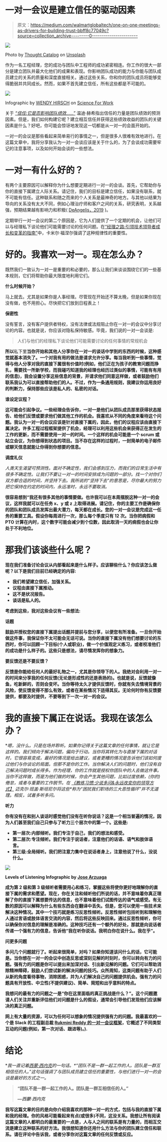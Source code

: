 # 一对一会议是建立信任的驱动因素

> 原文：<https://medium.com/walmartglobaltech/one-on-one-meetings-as-drivers-for-building-trust-bbff8c77049c?source=collection_archive---------0----------------------->

![](img/e5ad63fda6cfe915fbbc7caa654722f8.png)

Photo by [Thought Catalog](https://unsplash.com/@thoughtcatalog?utm_source=unsplash&utm_medium=referral&utm_content=creditCopyText) on [Unsplash](https://unsplash.com/s/photos/walking-meeting?utm_source=unsplash&utm_medium=referral&utm_content=creditCopyText)

作为一名工程经理，您的成功与团队中工程师的成功紧密相连。你工作的很大一部分是建立团队并最大化他们的成果和表现。你影响团队成功的能力与你能与团队成员建立的关系的质量和深度直接相关。通过这些关系，你和你的团队成员将能够变得脆弱并共同成长。然而，如果不首先建立信任，所有这些都是不可能的。

![](img/7bba5a53220dfd156394161b33b940e1.png)

Infographic by [WENDY HIRSCH](https://scienceforwork.com/blog/author/wendyhirsch/) on [Science For Work](http://scienceforwork.com)

关于 [*“信任:它是否影响团队绩效……”*](https://scienceforwork.com/blog/trust-impact-team-performance/) 温迪·赫希指出信任的力量是团队绩效的预测因素。但是，我们如何构建它呢？建立相互信任并获得这些绩效收益的团队的关键因素是什么？好吧，你可能会惊讶地发现这一切都是从一对一的会面开始的。

一对一的会议是那些看起来简单易行的事情之一，但是很多人很难有效地进行。在这篇文章中，我将分享我认为一对一会谈应该是关于什么的，为了会谈成功需要牢记的注意事项，以及如何开始会谈的一些想法。

# 一对一有什么好的？

有两个主要原因可以解释你为什么想要定期进行一对一的会谈。首先，它帮助你与你的直接下属建立人际关系。请记住，我们的目标是建立信任，如果没有联系，就不可能有信任。这种联系和随之而来的个人关系是最神奇的地方。与其他以结果为导向的关系没有太大不同，例如心理治疗师和客户之间的关系，研究表明，关系越强，预期结果越有影响力和积极( [DeAngelis，2019](https://www.apa.org/monitor/2019/11/ce-corner-relationships) )。

定期举行一对一会议的第二个原因是，它为人们提供了一个定期的机会，让他们可以与经理私下谈论他们可能需要讨论的任何问题。在[“经理之路:引领技术领导者成长和变革的指南”](https://www.goodreads.com/book/show/33369254-the-manager-s-path)中，卡米尔·福涅尔强调了这种规律性的重要性。

# 好的。我喜欢一对一。现在怎么办？

既然我们一致认为一对一是重要的和必要的，那么让我们来谈谈围绕它们的一些基本规则，它们将帮助你最大限度地利用它们。

**什么时候开始？**

马上就去。尤其是如果你是人事经理。尽管现在开始还不算太晚，但是如果你现在没有做，也不用担心。尽快把它们放到日程表上！

**保密性**

没有誓言，没有客户提供者特权，没有法律或法规阻止你在一对一的会议中分享讨论的内容。也就是说，你应该对隐私保持敏感。毕竟，我们说的一对一会谈是:

> 人们与他们的经理私下谈论他们可能需要讨论的任何事情的常规机会

**所以**私下里**当你开始和其他人分享你在一对一的谈话中学到的东西的时候，这种感觉就基本消失了。一个对我有用的做法是请求允许分享。每当我听到一些事情，觉得与他人分享对我的直接下属很有价值时(例如，他们正在为孩子的教育问题而挣扎，需要找一所新学校，而我碰巧知道我的经理也经历过类似的事情，可能有有用的信息)，我会设置分享这些信息的背景，并请求他们同意这样做，或者鼓励他们联系我认为可以直接帮助他们的人。不过，作为一条通用规则，我建议你运用良好的判断力，保持那些应该是私人的、私密的对话。**

**谁设定议程？**

**这可能会引起争议。一些经理会告诉你，一对一是他们从团队成员那里获得状态报告、给他们反馈或要求他们做其他工作的机会。我喜欢从不同的角度来看待这个问题。我认为一对一的会议应该是针对直接下属的，因此，他们的议程应该由直接下属决定。许多工程过程框架提供了机会，经理可以利用这些机会来获得正在发生的工作的更新，而不需要使用一对一的时间。一个这样的机会可能是一个 scrum 或站立会议，为你想得到状态的项目。当不存在这样的过程时，一封简单的电子邮件或聊天信息就能让你得到你想要的信息。**

****调度礼仪****

**人类天生渴望可预测性。面对不确定性，我们会感到压力，而我们的日常生活中有很多不确定性。让我们不要让一对一的时间安排成为问题的一部分。找一个对你们双方都合适的时间，并坚持下去。我所说的*“坚持下去”*的意思是，尽你最大的努力把它保持在约定的时间内，永远准时，永远不要取消。**

**很容易想到“我还有很多其他的事情要做。也许我可以在本周摆脱这种一对一的会议，这样我就可以在任务 x、y 或 z 上取得进展。请记住，你的主要工作是确保你的团队和团队成员发挥出最大潜力，每天都在成长。您的一对一会议是完成这一任务的重要工具。假设你每周进行一次，那么每个季度只有 12 次。当你把病假和 PTO 计算在内时，这个数字可能会减少到个位数，因此取消一天的病假也会让你处于不利地位。**

# **那我们该谈些什么呢？**

**现在我们准备讨论会议从内部看起来是什么样子。应该聊些什么？你应该怎么做呢？以下是我们目前已经确定的内容:**

*   **我们希望建立信任，加强关系。**
*   **议程由直接下属推动。**
*   **这不是状况报告。**
*   **谈话是私人的。**

**考虑到这些，我对这些会议有一些想法:**

****话题****

**鼓励并授权您的直接下属提出话题并提前与您分享，以便您有所准备。一旦你开始做这件事，我保证你不太可能会无话可说。当你的直接下属没有他们想要讨论的东西时，你可以回顾一下目标(个人或职业)，做一个价值观定义练习，或者校准他们的成功是什么样子的。这些只是想法，请尽情发挥你的想象力。**

****要反馈还是不要反馈？****

**反馈是你能给任何人的最好礼物之一，尤其是你领导下的人。我绝对会利用一对一的时间来分享我的任何反馈(无论是形成性的还是表扬的)。也就是说，反馈就像鱼，吃新鲜的，否则会变坏。当你等待太久才提供反馈时，你就有失去情境背景的风险，使反馈变得不那么有效，或者在某些情况下适得其反。无论何时你有反馈要提供，都要及时提供，不要等到下一次一对一的会议。**

# **我的直接下属正在说话。我现在该怎么办？**

**嗯，没什么。只是在场并聆听。如果你记得关于这篇文章的任何事情，就让它是这样的。我们倾向于解决问题，偏向于行动。当你将其转化为与直接下属的对话时，它很容易变成，最好的情况是给出建议，或者更糟的情况是告诉他们该如何度过他们与你谈论的局面。但那不是你的工作。当你解决人们的问题时，他们没有自己解决问题时成长得多。作为经理，你的工作就是授权你团队中的人去做这件事。当你不这样做，而是为他们做的时候，你会产生其他问题，比如过度依赖，(你的)倦怠，或者与重要的工作脱节。在 [*《教练习惯:少说多问&永远改变你的领导方式】*](https://www.goodreads.com/book/show/29342515-the-coaching-habit) 迈克尔·班盖·斯坦尼尔将这些*称为“困扰我们职场的三大恶性循环”*并不无道理。相反，试着多听多问。**

****听力****

**你有没有在和别人谈话时感觉他们没有在听你说话？这是一个相当普遍的情况，因为人们甚至我们自己只参与了听力三个层次中的第一个。这些是:**

*   ****第一层次:内部倾听。我们专注于自己，我们的想法和感受。****
*   ****第二层次:专注倾听。我们专注于说话者，注意他们的话语、语气和肢体语言。****
*   ****第三级:全局倾听。我们把注意力集中在说话者身上，注意他说了什么，没说什么。****

**![](img/8a51786f5009db35c267fcd04921e084.png)**

**Levels of Listening Infographic by [Jose Arzuaga](/@josarzuaga)**

**成为第 2 级和第 3 级倾听者需要用心和练习，掌握这些将使你更好地理解你的直接下属的需求和愿望。现在，你在关注和倾听他们所说的话，并不意味着你真正理解了你的直接下属想要传达的信息，也不意味着他们试图传达的语气或感受。有无数的原因可以解释为什么有些东西会在翻译中丢失。但是，您可以使用一些技术来解决这种情况。其中一个技巧就是练习反思性倾听。反思性倾听包括听到和理解他人通过言语或肢体语言交流的内容，然后将这些反映回来。通过反思性倾听，你可以确保你对信息的理解是准确的。这种技巧还有一个额外的好处，那就是向说话者传递一个强有力的信息，告诉他“我在听你说话。我明白你在说什么。我在乎”。**

****问更多问题****

**多问几个问题就行了。听起来很简单，对吗？如果你知道该问什么的话，它可能是。当你想在一对一的会议中创造反思或深刻见解的时刻时，你可以转向有力的问题。强有力的问题是你可以提出来加深对话、引出新见解的问题。它们可以帮助消除精神障碍，鼓励人们尝试新的解决问题的技巧。众所周知，这类问题有助于人们从新的角度看待事物，消除困惑，并为人们解决自己的问题提供机会。强有力的问题具有开放性、中立性(不提供建议)、简单、简短和出乎意料的特点。**

**我想问的最有力的问题之一是“你在这里面临的真正挑战是什么？”。这个问题邀请人们关注并重新评估他们对问题是什么的假设，通常会引导他们发现他们应该解决的真正问题。**

**网上有大量的资源，可以为任何可以想象的情况提供强有力的问题。我最喜欢的一个是 Slack 的工程副总裁 [Rukmini Reddy 的一对一会议框架](https://www.linkedin.com/pulse/steal-my-proven-tested-framework-11-meetings-rukmini-reddy/)，它概述了不同类型互动的问题(例如，第一次对话、跟进等)。).**

# **结论**

**我一直记着[西蒙·西内克](http://www.simonsinek.com)的一句话。*“团队不是一群一起工作的人。团队是一群互相信任的人。”*这句话强调了与团队成员建立信任的重要性，与他们进行一对一的会谈是最好的方式之一。**

> ****“团队不是一群一起工作的人。团队是一群互相信任的人。”****
> 
> *****—西蒙·西内克*****

**我写这篇文章的目的是向你介绍我喜欢的那种一对一的方式，包括与我的直接下属和我的经理。你的风格可能看起来有点(或很多)不同，这没关系。我想让所有阅读这篇文章的人都明白的最重要的一点是，人与人之间的联系是有力量的，而相互交流是建立这种联系的好方法。我很想知道你还用什么方法与你的团队建立信任和联系。请在评论中告诉我，或者分享你对这篇文章的任何反馈或反应。**